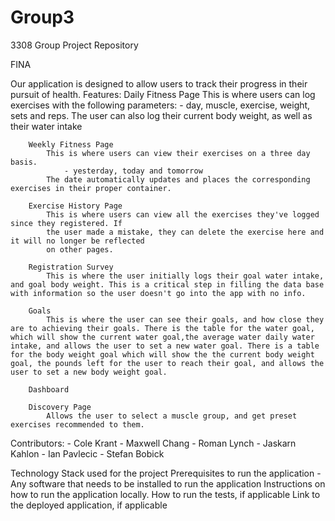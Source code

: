 # Group3
3308 Group Project Repository 

FINA

Our application is designed to allow users to track their progress in their pursuit of health.
    Features:
        Daily Fitness Page
            This is where users can log exercises with the following parameters:
                - day, muscle, exercise, weight, sets and reps.
            The user can also log their current body weight, as well as their water intake

        Weekly Fitness Page
            This is where users can view their exercises on a three day basis.
                - yesterday, today and tomorrow
            The date automatically updates and places the corresponding exercises in their proper container.

        Exercise History Page
            This is where users can view all the exercises they've logged since they registered. If
            the user made a mistake, they can delete the exercise here and it will no longer be reflected
            on other pages.

        Registration Survey
            This is where the user initially logs their goal water intake, and goal body weight. This is a critical step in filling the data base with information so the user doesn't go into the app with no info.

        Goals
            This is where the user can see their goals, and how close they are to achieving their goals. There is the table for the water goal, which will show the current water goal,the average water daily water intake, and allows the user to set a new water goal. There is a table for the body weight goal which will show the the current body weight goal, the pounds left for the user to reach their goal, and allows the user to set a new body weight goal.

        Dashboard

        Discovery Page
            Allows the user to select a muscle group, and get preset exercises recommended to them.

Contributors: 
    - Cole Krant
    - Maxwell Chang
    - Roman Lynch
    - Jaskarn Kahlon
    - Ian Pavlecic
    - Stefan Bobick




Technology Stack used for the project
Prerequisites to run the application - Any software that needs to be installed to run the application
Instructions on how to run the application locally.
How to run the tests, if applicable
Link to the deployed application, if applicable
